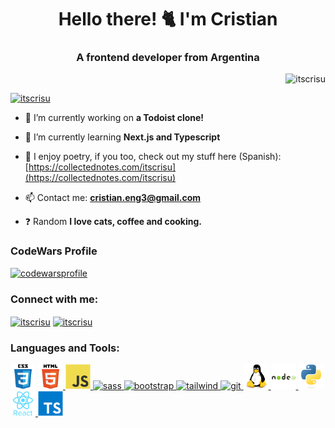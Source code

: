 <h1 align="center">Hello there! 🐈 I'm Cristian</h1>
<h3 align="center">A frontend developer from Argentina</h3>

<p align="right"> <img src="https://komarev.com/ghpvc/?username=itscrisu&label=Profile%20views&color=ee5253&style=flat" alt="itscrisu" /> </p>

<p align="left"> <a href="https://twitter.com/itscrisu" target="_blank"><img src="https://img.shields.io/twitter/follow/itscrisu?logo=twitter&style=for-the-badge" alt="itscrisu" /></a> </p>

- 🔭 I’m currently working on **a Todoist clone!**

- 🌱 I’m currently learning **Next.js and Typescript**

- 📝 I enjoy poetry, if you too, check out my stuff here (Spanish): [https://collectednotes.com/itscrisu](https://collectednotes.com/itscrisu)

- 📫 Contact me: **cristian.eng3@gmail.com**

- ❓ Random **I love cats, coffee and cooking.**

<h3 align="left">CodeWars Profile</h3>
<a href="https://www.codewars.com/users/itscrisu/badges/large"><img src="https://www.codewars.com/users/itscrisu/badges/large" alt="codewarsprofile" /></a>
<h3 align="left">Connect with me:</h3>
<p align="left">
<a href="https://twitter.com/itscrisu" target="_blank"><img align="center" src="https://cdn.jsdelivr.net/npm/simple-icons@3.0.1/icons/twitter.svg" alt="itscrisu" height="35" width="35" /></a>
<a href="https://linkedin.com/in/cristiandominguezl" target="_blank"><img align="center" src="https://cdn.jsdelivr.net/npm/simple-icons@3.0.1/icons/linkedin.svg" alt="itscrisu" height="35" width="45" /></a>
</p>

<h3 align="left">Languages and Tools:</h3>
<p align="left">
  <a href="https://www.w3schools.com/css/" target="_blank"> <img src="https://raw.githubusercontent.com/devicons/devicon/master/icons/css3/css3-original-wordmark.svg" alt="css3" width="40" height="40"/></a> 
  <a href="https://www.w3.org/html/" target="_blank"> <img src="https://raw.githubusercontent.com/devicons/devicon/master/icons/html5/html5-original-wordmark.svg" alt="html5" width="40" height="40"/> </a> 
  <a href="https://developer.mozilla.org/en-US/docs/Web/JavaScript" target="_blank"> <img src="https://raw.githubusercontent.com/devicons/devicon/master/icons/javascript/javascript-original.svg" alt="javascript" width="40" height="40"/> </a>
  <a href="https://sass-lang.com/" target="_blank"> <img src="https://sass-lang.com/assets/img/logos/logo-b6e1ef6e.svg" alt="sass" width="40" height="40"/> </a> 
  <a href="https://getbootstrap.com/" target="_blank"> <img src="https://www.logo.wine/a/logo/Bootstrap_(front-end_framework)/Bootstrap_(front-end_framework)-Logo.wine.svg" alt="bootstrap" width="40" height="40"/> </a> 
  <a href="https://tailwindcss.com/" target="_blank"> <img src="https://www.vectorlogo.zone/logos/tailwindcss/tailwindcss-icon.svg" alt="tailwind" width="40" height="40"/> </a>
  <a href="https://git-scm.com/" target="_blank"> <img src="https://www.vectorlogo.zone/logos/git-scm/git-scm-icon.svg" alt="git" width="40" height="40"/> </a>   
  <a href="https://www.linux.org/" target="_blank"> <img src="https://raw.githubusercontent.com/devicons/devicon/master/icons/linux/linux-original.svg" alt="linux" width="40" height="40"/> </a> 
  <a href="https://nodejs.org" target="_blank"> <img src="https://raw.githubusercontent.com/devicons/devicon/master/icons/nodejs/nodejs-original-wordmark.svg" alt="nodejs" width="40" height="40"/> </a> 
  <a href="https://www.python.org" target="_blank"> <img src="https://raw.githubusercontent.com/devicons/devicon/master/icons/python/python-original.svg" alt="python" width="40" height="40"/> </a> 
  <a href="https://reactjs.org/" target="_blank"> <img src="https://raw.githubusercontent.com/devicons/devicon/master/icons/react/react-original-wordmark.svg" alt="react" width="40" height="40"/> </a> 
  <a href="https://www.typescriptlang.org/" target="_blank"> <img src="https://raw.githubusercontent.com/devicons/devicon/master/icons/typescript/typescript-original.svg" alt="typescript" width="40" height="40"/> </a> </p>


